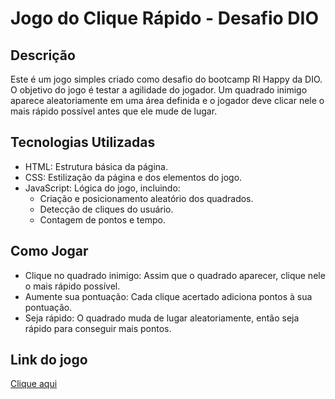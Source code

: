 # Jogo do Clique Rápido - Desafio DIO
## Descrição

Este é um jogo simples criado como desafio do bootcamp RI Happy da DIO. O objetivo do jogo é testar a agilidade do jogador. Um quadrado inimigo aparece aleatoriamente em uma área definida e o jogador deve clicar nele o mais rápido possível antes que ele mude de lugar.

## Tecnologias Utilizadas

- HTML: Estrutura básica da página.
- CSS: Estilização da página e dos elementos do jogo.
- JavaScript: Lógica do jogo, incluindo:
  - Criação e posicionamento aleatório dos quadrados.
  - Detecção de cliques do usuário.
  - Contagem de pontos e tempo.

## Como Jogar

- Clique no quadrado inimigo: Assim que o quadrado aparecer, clique nele o mais rápido possível.
- Aumente sua pontuação: Cada clique acertado adiciona pontos à sua pontuação.
- Seja rápido: O quadrado muda de lugar aleatoriamente, então seja rápido para conseguir mais pontos.

## Link do jogo 

[Clique aqui](https://game-detona-ralph-dio-2024-78uaimxgn-marcelos-projects-dc200305.vercel.app/) 
